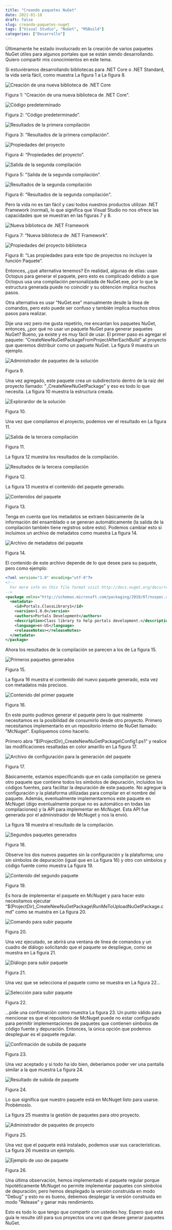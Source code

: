 ```yaml
---
title: "Creando paquetes NuGet"
date: 2021-01-18
draft: false
slug: creando-paquetes-nuget
tags: ["Visual Studio", "NuGet", "MSBuild"]
categories: ["Desarrollo"]
---
```

Últimamente he estado involucrado en la creación de varios paquetes NuGet útiles para algunos portales que se están siendo desarrollando. Quiero compartir mis conocimientos en este tema.

Si estuviéramos desarrollando bibliotecas para .NET Core o .NET Standard, la vida sería fácil, como muestra La figura 1 a La figura 8.

![Creación de una nueva biblioteca de .NET Core](/creating-nuget-packages/01.png)

Figura 1: "Creación de una nueva biblioteca de .NET Core".

![Código predeterminado](/creating-nuget-packages/02.png)

Figura 2: “Código predeterminado”.

![Resultados de la primera compilación](/creating-nuget-packages/03.png)

Figura 3: "Resultados de la primera compilación".

![Propiedades del proyecto](/creating-nuget-packages/04.png)

Figura 4: “Propiedades del proyecto”.

![Salida de la segunda compilación](/creating-nuget-packages/05.png)

Figura 5: "Salida de la segunda compilación".

![Resultados de la segunda compilación](/creating-nuget-packages/06.png)

Figura 6: "Resultados de la segunda compilación".

Pero la vida no es tan fácil y casi todos nuestros productos utilizan .NET Framework (normal), lo que significa que Visual Studio no nos ofrece las capacidades que se muestran en las figuras 7 y 8.

![Nueva biblioteca de .NET Framework](/creating-nuget-packages/07.png)

Figura 7: “Nueva biblioteca de .NET Framework”.

![Propiedades del proyecto biblioteca](/creating-nuget-packages/08.png)

Figura 8: "Las propiedades para este tipo de proyectos no incluyen la función Paquete".

Entonces, ¿qué alternativa tenemos? En realidad, algunas de ellas: usan Octopus para generar el paquete, pero esto es complicado debido a que Octopus usa una compilación personalizada de NuGet.exe, por lo que la estructura generada puede no coincidir y su obtención implica muchos pasos.

Otra alternativa es usar "NuGet.exe" manualmente desde la línea de comandos, pero esto puede ser confuso y también implica muchos otros pasos para realizar.

Dije una vez pero me gusta repetirlo, me encantan los paquetes NuGet, entonces, ¿por qué no usar un paquete NuGet para generar paquetes NuGet? Bueno, ya existe y es muy fácil de usar. El primer paso es agregar el paquete: “CreateNewNuGetPackageFromProjectAfterEachBuild” al proyecto que queremos distribuir como un paquete NuGet. La figura 9 muestra un ejemplo.

![Administrador de paquetes de la solución](/creating-nuget-packages/09.png)

Figura 9.

Una vez agregado, este paquete crea un subdirectorio dentro de la raíz del proyecto llamado: "_CreateNewNuGetPackage" y eso es todo lo que necesita. La figura 10 muestra la estructura creada.

![Explorardor de la solución](/creating-nuget-packages/10.png)

Figura 10.

Una vez que compilamos el proyecto, podemos ver el resultado en La figura 11.

![Salida de la tercera compilación](/creating-nuget-packages/11.png)

Figura 11.

La figura 12 muestra los resultados de la compilación.

![Resultados de la tercera compilación](/creating-nuget-packages/12.png)

Figura 12.

La figura 13 muestra el contenido del paquete generado.

![Contenidos del paquete](/creating-nuget-packages/13.png)

Figura 13.

Tenga en cuenta que los metadatos se extraen básicamente de la información del ensamblado o se generan automáticamente (la salida de la compilación también tiene registros sobre esto). Podemos cambiar esto si incluimos un archivo de metadatos como muestra La figura 14.

![Archivo de metadatos del paquete](/creating-nuget-packages/14.png)

Figura 14.

El contenido de este archivo depende de lo que desee para su paquete, pero como ejemplo:

``` XML
<?xml version="1.0" encoding="utf-8"?>
<!-- 
  For more info on this file format visit http://docs.nuget.org/docs/reference/nuspec-reference.
-->
<package xmlns="http://schemas.microsoft.com/packaging/2010/07/nuspec.xsd">
  <metadata>
    <id>Portals.ClassLibrary1</id>
    <version>1.0.0</version>
    <authors>Portals Development</authors>
    <description>Class library to help portals development.</description>
    <language>en-US</language>
    <releaseNotes></releaseNotes>
  </metadata>
</package>
```

Ahora los resultados de la compilación se parecen a los de La figura 15.

![Primeros paquetes generados](/creating-nuget-packages/15.png)

Figura 15.

La figura 16 muestra el contenido del nuevo paquete generado, esta vez con metadatos más precisos.

![Contenido del primer paquete](/creating-nuget-packages/16.png)

Figura 16.

En este punto pudimos generar el paquete pero lo que realmente necesitamos es la posibilidad de consumirlo desde otro proyecto. Primero necesitamos implementarlo en un repositorio interno de NuGet llamado: "McNuget". Expliquemos cómo hacerlo.

Primero abra “$(ProjectDir)\_CreateNewNuGetPackage\Config1.ps1” y realice las modificaciones resaltadas en color amarillo en La figura 17.

![Archivo de configuración para la generación del paquete](/creating-nuget-packages/17.png)

Figura 17.

Básicamente, estamos especificando que en cada compilación se genera otro paquete que contiene todos los símbolos de depuración, incluidos los códigos fuentes, para facilitar la depuración de este paquete. No agregue la configuración y la plataforma utilizadas para compilar en el nombre del paquete. Además, eventualmente implementaremos este paquete en McNuget (digo eventualmente porque no es automático en todas las compilaciones) y la API para implementar en McNuget. Esta API fue generada por el administrador de McNuget y nos la envió.

La figura 18 muestra el resultado de la compilación.

![Segundos paquetes generados](/creating-nuget-packages/18.png)

Figura 18.

Observe los dos nuevos paquetes sin la configuración y la plataforma; uno sin símbolos de depuración (igual que en La figura 16) y otro con símbolos y código fuente como muestra La figura 19.

![Contenido del segundo paquete](/creating-nuget-packages/19.png)

Figura 19.

Es hora de implementar el paquete en McNuget y para hacer esto necesitamos ejecutar “$(ProjectDir)\_CreateNewNuGetPackage\RunMeToUploadNuGetPackage.cmd” como se muestra en La figura 20.

![Comando para subir paquete](/creating-nuget-packages/20.png)

Figura 20.

Una vez ejecutado, se abrirá una ventana de línea de comandos y un cuadro de diálogo solicitando que el paquete se despliegue, como se muestra en La figura 21.

![Diálogo para subir paquete](/creating-nuget-packages/21.png)

Figura 21.

Una vez que se selecciona el paquete como se muestra en La figura 22...

![Selección para subir paquete](/creating-nuget-packages/22.png)

Figura 22.

...pide una confirmación como muestra La figura 23. Un punto válido para mencionar es que el repositorio de McNuget puede no estar configurado para permitir implementaciones de paquetes que contienen símbolos de código fuente y depuración. Entonces, la única opción que podemos despleguar es el paquete regular.

![Confirmación de subida de paquete](/creating-nuget-packages/23.png)

Figura 23.

Una vez aceptado y si todo ha ido bien, deberíamos poder ver una pantalla similar a la que muestra La figura 24.

![Resultado de subida de paquete](/creating-nuget-packages/24.png)

Figura 24.

Lo que significa que nuestro paquete está en McNuget listo para usarse. Probémoslo.

La figura 25 muestra la gestión de paquetes para otro proyecto.

![Administrador de paquetes de proyecto](/creating-nuget-packages/25.png)

Figura 25.

Una vez que el paquete está instalado, podemos usar sus características. La figura 26 muestra un ejemplo.

![Ejemplo de uso de paquete](/creating-nuget-packages/26.png)

Figura 26.

Una última observación, hemos implementado el paquete regular porque hipotéticamente McNuget no permite implementar paquetes con símbolos de depuración; pero hemos desplegado la versión construida en modo "Debug" y esto no es bueno, debemos desplegar la versión construida en modo "Release" y ganar más rendimiento.

Esto es todo lo que tengo que compartir con ustedes hoy. Espero que esta guía le resulte útil para sus proyectos una vez que desee generar paquetes NuGet.
